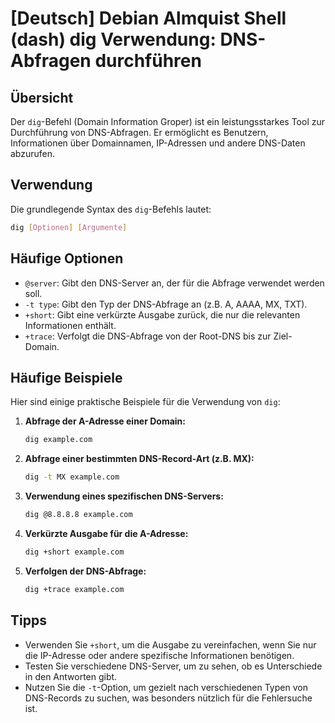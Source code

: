 # [Deutsch] Debian Almquist Shell (dash) dig Verwendung: DNS-Abfragen durchführen

## Übersicht
Der `dig`-Befehl (Domain Information Groper) ist ein leistungsstarkes Tool zur Durchführung von DNS-Abfragen. Er ermöglicht es Benutzern, Informationen über Domainnamen, IP-Adressen und andere DNS-Daten abzurufen.

## Verwendung
Die grundlegende Syntax des `dig`-Befehls lautet:

```bash
dig [Optionen] [Argumente]
```

## Häufige Optionen
- `@server`: Gibt den DNS-Server an, der für die Abfrage verwendet werden soll.
- `-t type`: Gibt den Typ der DNS-Abfrage an (z.B. A, AAAA, MX, TXT).
- `+short`: Gibt eine verkürzte Ausgabe zurück, die nur die relevanten Informationen enthält.
- `+trace`: Verfolgt die DNS-Abfrage von der Root-DNS bis zur Ziel-Domain.

## Häufige Beispiele
Hier sind einige praktische Beispiele für die Verwendung von `dig`:

1. **Abfrage der A-Adresse einer Domain:**
   ```bash
   dig example.com
   ```

2. **Abfrage einer bestimmten DNS-Record-Art (z.B. MX):**
   ```bash
   dig -t MX example.com
   ```

3. **Verwendung eines spezifischen DNS-Servers:**
   ```bash
   dig @8.8.8.8 example.com
   ```

4. **Verkürzte Ausgabe für die A-Adresse:**
   ```bash
   dig +short example.com
   ```

5. **Verfolgen der DNS-Abfrage:**
   ```bash
   dig +trace example.com
   ```

## Tipps
- Verwenden Sie `+short`, um die Ausgabe zu vereinfachen, wenn Sie nur die IP-Adresse oder andere spezifische Informationen benötigen.
- Testen Sie verschiedene DNS-Server, um zu sehen, ob es Unterschiede in den Antworten gibt.
- Nutzen Sie die `-t`-Option, um gezielt nach verschiedenen Typen von DNS-Records zu suchen, was besonders nützlich für die Fehlersuche ist.